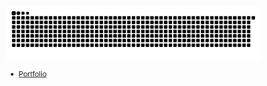 
[![Snake animation](https://raw.githubusercontent.com/ardszsantos/ardszsantos/output/snake.svg)](https://github.com/ardszsantos/ardszsantos)




- [Portfolio](https://portifolio-senai.vercel.app/)

